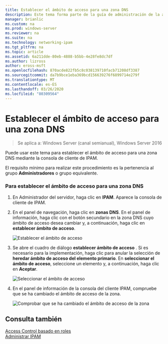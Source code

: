 ```yaml
---
title: Establecer el ámbito de acceso para una zona DNS
description: Este tema forma parte de la guía de administración de la administración de direcciones IP (IPAM) en Windows Server 2016.
manager: brianlic
ms.custom: na
ms.prod: windows-server
ms.reviewer: na
ms.suite: na
ms.technology: networking-ipam
ms.tgt_pltfrm: na
ms.topic: article
ms.assetid: 6a211dde-80eb-4888-b5bb-4e28fe8dc7df
ms.author: lizross
author: eross-msft
ms.openlocfilehash: 870acde822fb5c8c038139710facb71208df3387
ms.sourcegitcommit: da7b9bce1eba369bcd156639276f6899714e279f
ms.translationtype: MT
ms.contentlocale: es-ES
ms.lasthandoff: 03/26/2020
ms.locfileid: "80309564"
---
```

# <a name="set-access-scope-for-a-dns-zone"></a>Establecer el ámbito de acceso para una zona DNS

>Se aplica a: Windows Server (canal semianual), Windows Server 2016

Puede usar este tema para establecer el ámbito de acceso para una zona DNS mediante la consola de cliente de IPAM.  
  
El requisito mínimo para realizar este procedimiento es la pertenencia al grupo **Administradores** o grupo equivalente.  
  
### <a name="to-set-the-access-scope-for-a-dns-zone"></a>Para establecer el ámbito de acceso para una zona DNS  
  
1.  En Administrador del servidor, haga clic en **IPAM**. Aparece la consola de cliente de IPAM.  
  
2.  En el panel de navegación, haga clic en **zonas DNS**. En el panel de información, haga clic con el botón secundario en la zona DNS cuyo ámbito de acceso desea cambiar y, a continuación, haga clic en **establecer ámbito de acceso**.  
  
    ![Establecer el ámbito de acceso](../../media/Set-Access-Scope-for-a-DNS-Zone/ipam_SetAccessScopeOfZone_02.jpg)  
  
3.  Se abre el cuadro de diálogo **establecer ámbito de acceso** . Si es necesario para la implementación, haga clic para anular la selección de **heredar ámbito de acceso del elemento primario**. En **seleccionar el ámbito de acceso**, seleccione un elemento y, a continuación, haga clic en **Aceptar**.  
  
    ![Seleccionar el ámbito de acceso](../../media/Set-Access-Scope-for-a-DNS-Zone/ipam_SetAccessScopeOfZone_03.jpg)  
  
4.  En el panel de información de la consola del cliente IPAM, compruebe que se ha cambiado el ámbito de acceso de la zona.  
  
    ![Comprobar que se ha cambiado el ámbito de acceso de la zona](../../media/Set-Access-Scope-for-a-DNS-Zone/ipam_SetAccessScopeOfZone_04.jpg)  
  
## <a name="see-also"></a>Consulta también  
[Access Control basado en roles](Role-based-Access-Control.md)  
[Administrar IPAM](Manage-IPAM.md)  
  


